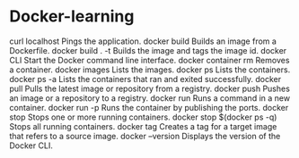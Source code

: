 # Docker-learning

curl localhost	Pings the application.
docker build	Builds an image from a Dockerfile.
docker build . -t	Builds the image and tags the image id.
docker CLI	Start the Docker command line interface.
docker container rm	Removes a container.
docker images	Lists the images.
docker ps	Lists the containers.
docker ps -a	Lists the containers that ran and exited successfully.
docker pull	Pulls the latest image or repository from a registry.
docker push	Pushes an image or a repository to a registry.
docker run	Runs a command in a new container.
docker run -p	Runs the container by publishing the ports.
docker stop	Stops one or more running containers.
docker stop $(docker ps -q)	Stops all running containers.
docker tag	Creates a tag for a target image that refers to a source image.
docker –version	Displays the version of the Docker CLI.
